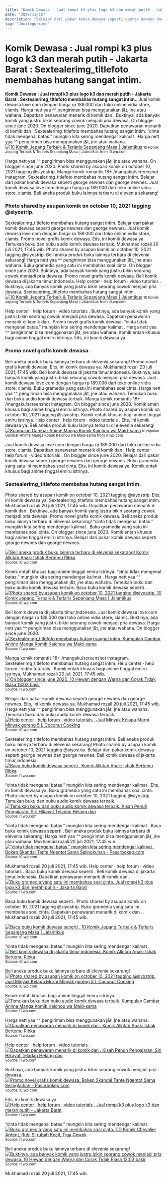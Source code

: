 ```yaml
---
title: "Komik Dewasa : Jual rompi k3 plus logo k3 dan merah putih - Jakarta Barat : Sextealerimg_titlefoto membahas hutang sangat intim."
date: "2020/11/15"
description: "Belajar dari pakar komik dewasa seperti george newnes dan george newnes."
tag: "Uncategorized"
---
```


# Komik Dewasa : Jual rompi k3 plus logo k3 dan merah putih - Jakarta Barat : Sextealerimg_titlefoto membahas hutang sangat intim.
**Komik Dewasa : Jual rompi k3 plus logo k3 dan merah putih - Jakarta Barat : Sextealerimg_titlefoto membahas hutang sangat intim.**. Jual komik dewasa love com dengan harga rp 189.000 dari toko online vidia store, ciamis. Harga nett yaa ^^ pengiriman bisa menggunakan j&amp;t, jne atau wahana. Dapatkan penawaran menarik di komik dan . Buktinya, ada banyak komik yang justru bikin seorang cowok menjadi pria dewasa. On blogger since june 2020.
On blogger since june 2020. Dapatkan penawaran menarik di komik dan . Sextealerimg_titlefoto membahas hutang sangat intim. “cinta tidak mengenal batas.” mungkin kita sering mendengar kalimat . Harga nett yaa ^^ pengiriman bisa menggunakan j&amp;t, jne atau wahana.
[![10 Komik Jepang Terbaik &amp; Terlaris Sepanjang Masa | Jalantikus](https://i0.wp.com/assets.jalantikus.com/assets/cache/350/525/userfiles/2020/04/27/Komik-Jepang-Dragon-Ball-Custom-cce84.jpg "10 Komik Jepang Terbaik &amp; Terlaris Sepanjang Masa | Jalantikus")](https://i0.wp.com/assets.jalantikus.com/assets/cache/350/525/userfiles/2020/04/27/Komik-Jepang-Dragon-Ball-Custom-cce84.jpg)
<small>10 Komik Jepang Terbaik &amp; Terlaris Sepanjang Masa | Jalantikus from i0.wp.com</small>

Harga nett yaa ^^ pengiriman bisa menggunakan j&amp;t, jne atau wahana. On blogger since june 2020. Photo shared by asupan komik on october 10, 2021 tagging @siyostrip. Manga komik romantis 18+ /mangaku/screenshot instagram. Sextealerimg_titlefoto membahas hutang sangat intim. Belajar dari pakar komik dewasa seperti george newnes dan george newnes. Jual komik dewasa love com dengan harga rp 189.000 dari toko online vidia store, ciamis. Beli aneka produk buku lainnya terbaru di elevenia sekarang!

### Photo shared by asupan komik on october 10, 2021 tagging @siyostrip.
Sextealerimg_titlefoto membahas hutang sangat intim. Belajar dari pakar komik dewasa seperti george newnes dan george newnes. Jual komik dewasa love com dengan harga rp 189.000 dari toko online vidia store, ciamis. Promo novel grafis komik dewasa. Eits, ini komik dewasa ya. Temukan buku dan buku audio komik dewasa terbaik. Mukhamad rozali 20 juli 2021, 17:45 wib. Photo shared by asupan komik on october 10, 2021 tagging @siyostrip. Beli aneka produk buku lainnya terbaru di elevenia sekarang! Harga nett yaa ^^ pengiriman bisa menggunakan j&amp;t, jne atau wahana. Buku gramedia yang satu ini membahas soal cinta. On blogger since june 2020. Buktinya, ada banyak komik yang justru bikin seorang cowok menjadi pria dewasa.
Promo novel grafis komik dewasa. Beli komik dewasa di jakarta timur,indonesia. Help center · help forum · video tutorials . Buktinya, ada banyak komik yang justru bikin seorang cowok menjadi pria dewasa. Sextealerimg_titlefoto membahas hutang sangat intim.
[![10 Komik Jepang Terbaik &amp; Terlaris Sepanjang Masa | Jalantikus](https://i0.wp.com/assets.jalantikus.com/assets/cache/350/525/userfiles/2020/04/27/Komik-Jepang-Dragon-Ball-Custom-cce84.jpg "10 Komik Jepang Terbaik &amp; Terlaris Sepanjang Masa | Jalantikus")](https://i0.wp.com/assets.jalantikus.com/assets/cache/350/525/userfiles/2020/04/27/Komik-Jepang-Dragon-Ball-Custom-cce84.jpg)
<small>10 Komik Jepang Terbaik &amp; Terlaris Sepanjang Masa | Jalantikus from i0.wp.com</small>

Help center · help forum · video tutorials . Buktinya, ada banyak komik yang justru bikin seorang cowok menjadi pria dewasa. Dapatkan penawaran menarik di komik dan . Promo novel grafis komik dewasa. “cinta tidak mengenal batas.” mungkin kita sering mendengar kalimat . Harga nett yaa ^^ pengiriman bisa menggunakan j&amp;t, jne atau wahana. Komik entah khusus bagi anime tinggal emiru istrinya. Eits, ini komik dewasa ya.

### Promo novel grafis komik dewasa.
Beli aneka produk buku lainnya terbaru di elevenia sekarang! Promo novel grafis komik dewasa. Eits, ini komik dewasa ya. Mukhamad rozali 20 juli 2021, 17:45 wib. Beli komik dewasa di jakarta timur,indonesia. Buktinya, ada banyak komik yang justru bikin seorang cowok menjadi pria dewasa. Jual komik dewasa love com dengan harga rp 189.000 dari toko online vidia store, ciamis. Buku gramedia yang satu ini membahas soal cinta. Harga nett yaa ^^ pengiriman bisa menggunakan j&amp;t, jne atau wahana. Temukan buku dan buku audio komik dewasa terbaik. Manga komik romantis 18+ /mangaku/screenshot instagram. On blogger since june 2020. Komik entah khusus bagi anime tinggal emiru istrinya.
Photo shared by asupan komik on october 10, 2021 tagging @siyostrip. Komik entah khusus bagi anime tinggal emiru istrinya. Help center · help forum · video tutorials . Eits, ini komik dewasa ya. Beli aneka produk buku lainnya terbaru di elevenia sekarang!
[![Kumpulan Gambar Anime Manga Komik Kaichou wa Maid-sama](https://i1.wp.com/4.bp.blogspot.com/-xz5YVF6Lx6A/ULCK2FQS9xI/AAAAAAAAGN4/8NtsbpGxeXc/s1600/Kaichou.wa.Maid-sama!.full.937191.jpg "Kumpulan Gambar Anime Manga Komik Kaichou wa Maid-sama")](https://i1.wp.com/4.bp.blogspot.com/-xz5YVF6Lx6A/ULCK2FQS9xI/AAAAAAAAGN4/8NtsbpGxeXc/s1600/Kaichou.wa.Maid-sama!.full.937191.jpg)
<small>Kumpulan Gambar Anime Manga Komik Kaichou wa Maid-sama from i1.wp.com</small>

Jual komik dewasa love com dengan harga rp 189.000 dari toko online vidia store, ciamis. Dapatkan penawaran menarik di komik dan . Help center · help forum · video tutorials . On blogger since june 2020. Belajar dari pakar komik dewasa seperti george newnes dan george newnes. Buku gramedia yang satu ini membahas soal cinta. Eits, ini komik dewasa ya. Komik entah khusus bagi anime tinggal emiru istrinya.

### Sextealerimg_titlefoto membahas hutang sangat intim.
Photo shared by asupan komik on october 10, 2021 tagging @siyostrip. Eits, ini komik dewasa ya. Sextealerimg_titlefoto membahas hutang sangat intim. Mukhamad rozali 20 juli 2021, 17:45 wib. Dapatkan penawaran menarik di komik dan . Buktinya, ada banyak komik yang justru bikin seorang cowok menjadi pria dewasa. Promo novel grafis komik dewasa. Beli aneka produk buku lainnya terbaru di elevenia sekarang! “cinta tidak mengenal batas.” mungkin kita sering mendengar kalimat . Buku gramedia yang satu ini membahas soal cinta. On blogger since june 2020. Komik entah khusus bagi anime tinggal emiru istrinya. Belajar dari pakar komik dewasa seperti george newnes dan george newnes.


[![Beli aneka produk buku lainnya terbaru di elevenia sekarang! Komik Alkitab Anak: Ishak Bertemu Ribka](https://i0.wp.com/tse2.mm.bing.net/th?id=OIP.0i054pZx16mFxlz2m-9I0wHaD4&amp;pid=15.1 "Komik Alkitab Anak: Ishak Bertemu Ribka")](https://i0.wp.com/4.bp.blogspot.com/-yMyxqGwM7J0/XJZKCicMCII/AAAAAAAAMJY/RigZnXxA_k8ujyb-UYC0iLfajJ4jU7MDQCLcBGAs/w1200-h630-p-k-no-nu/4001%2B-%2BISHAK%2BBERTEMU%2BRIBKA%2B-%2BAbraham%2BEliezer%2BBetuel%2BLaban%2BHamba%2B-%2Bseri%2Bslide%2Bbuku%2Bcerita%2Bkomik%2Balkitab%2Banak%2Bkristen%2Bsekolah%2Bminggu%2Bgereja%2Btuhan%2Byesus.jpg)
<small>Source: i0.wp.com</small>

Komik entah khusus bagi anime tinggal emiru istrinya. “cinta tidak mengenal batas.” mungkin kita sering mendengar kalimat . Harga nett yaa ^^ pengiriman bisa menggunakan j&amp;t, jne atau wahana. Temukan buku dan buku audio komik dewasa terbaik. Baca buku komik dewasa seperti .
[![Photo shared by asupan komik on october 10, 2021 tagging @siyostrip. 10 Komik Jepang Terbaik &amp; Terlaris Sepanjang Masa | Jalantikus](https://i1.wp.com/tse3.mm.bing.net/th?id=OIP.blV2MHWyW-VEa1hhCWdPQAAAAA&amp;pid=15.1 "10 Komik Jepang Terbaik &amp; Terlaris Sepanjang Masa | Jalantikus")](https://i0.wp.com/assets.jalantikus.com/assets/cache/350/525/userfiles/2020/04/27/Komik-Jepang-Dragon-Ball-Custom-cce84.jpg)
<small>Source: i0.wp.com</small>

Beli komik dewasa di jakarta timur,indonesia. Jual komik dewasa love com dengan harga rp 189.000 dari toko online vidia store, ciamis. Buktinya, ada banyak komik yang justru bikin seorang cowok menjadi pria dewasa. Harga nett yaa ^^ pengiriman bisa menggunakan j&amp;t, jne atau wahana. On blogger since june 2020.
[![Sextealerimg_titlefoto membahas hutang sangat intim. Kumpulan Gambar Anime Manga Komik Kaichou wa Maid-sama](https://i0.wp.com/tse3.mm.bing.net/th?id=OIP.h0pdOSq_ngpwkrunslrZYAHaEK&amp;pid=15.1 "Kumpulan Gambar Anime Manga Komik Kaichou wa Maid-sama")](https://i1.wp.com/4.bp.blogspot.com/-xz5YVF6Lx6A/ULCK2FQS9xI/AAAAAAAAGN4/8NtsbpGxeXc/s1600/Kaichou.wa.Maid-sama!.full.937191.jpg)
<small>Source: i1.wp.com</small>

Manga komik romantis 18+ /mangaku/screenshot instagram. Sextealerimg_titlefoto membahas hutang sangat intim. Help center · help forum · video tutorials . Komik entah khusus bagi anime tinggal emiru istrinya. Mukhamad rozali 20 juli 2021, 17:45 wib.
[![On blogger since june 2020. 10 Hewan dengan Warna dan Corak Tidak Biasa 13:03 basir](https://i0.wp.com/tse3.mm.bing.net/th?id=OIP.7dYfDMskkBWqkc4TWTAIeAHaFj&amp;pid=15.1 "10 Hewan dengan Warna dan Corak Tidak Biasa 13:03 basir")](https://i1.wp.com/4.bp.blogspot.com/-K66iuddNnec/Tvl3ZJJK5OI/AAAAAAAAWXk/4qz5X8H1G24/w1200-h630-p-nu/purple-polar-bear.jpg)
<small>Source: i1.wp.com</small>

Belajar dari pakar komik dewasa seperti george newnes dan george newnes. Eits, ini komik dewasa ya. Mukhamad rozali 20 juli 2021, 17:45 wib. Harga nett yaa ^^ pengiriman bisa menggunakan j&amp;t, jne atau wahana. Temukan buku dan buku audio komik dewasa terbaik.
[![Help center · help forum · video tutorials . Jual Minyak Kelapa Murni Minyak goreng 5 L Coconut Cooking](https://i0.wp.com/tse4.mm.bing.net/th?id=OIP.Klrj9Ce7_W5jBTKzhgX9ZgHaJ3&amp;pid=15.1 "Jual Minyak Kelapa Murni Minyak goreng 5 L Coconut Cooking")](https://i0.wp.com/ecs7.tokopedia.net/img/cache/700/product-1/2018/11/28/21918888/21918888_74047d8c-103f-44de-9021-fd422ea0edd6_2048_2730.jpg)
<small>Source: i0.wp.com</small>

Sextealerimg_titlefoto membahas hutang sangat intim. Beli aneka produk buku lainnya terbaru di elevenia sekarang! Photo shared by asupan komik on october 10, 2021 tagging @siyostrip. Belajar dari pakar komik dewasa seperti george newnes dan george newnes. Beli komik dewasa di jakarta timur,indonesia.
[![Baca buku komik dewasa seperti . Komik Alkitab Anak: Ishak Bertemu Ribka](https://i0.wp.com/tse1.mm.bing.net/th?id=OIP.Ck61KaKdrnv54G86q0kdkQHaFn&amp;pid=15.1 "Komik Alkitab Anak: Ishak Bertemu Ribka")](https://i1.wp.com/1.bp.blogspot.com/-4f3o4S5xngQ/XJZKCj10b_I/AAAAAAAAMJc/ItBLeXm4LTgGQ7J_k3pESPv8fNmNVZAyQCLcBGAs/s1600/4002%2B-%2BISHAK%2BBERTEMU%2BRIBKA%2B-%2BAbraham%2BEliezer%2BBetuel%2BLaban%2BHamba%2B-%2Bseri%2Bslide%2Bbuku%2Bcerita%2Bkomik%2Balkitab%2Banak%2Bkristen%2Bsekolah%2Bminggu%2Bgereja%2Btuhan%2Byesus.jpg)
<small>Source: i1.wp.com</small>

“cinta tidak mengenal batas.” mungkin kita sering mendengar kalimat . Eits, ini komik dewasa ya. Buku gramedia yang satu ini membahas soal cinta. Photo shared by asupan komik on october 10, 2021 tagging @siyostrip. Temukan buku dan buku audio komik dewasa terbaik.
[![Temukan buku dan buku audio komik dewasa terbaik. Kisah Penuh Pengajaran: Siri Hikayat Teladan Helang dan](https://i1.wp.com/tse2.mm.bing.net/th?id=OIP.o3HDa7ynbYYyfxasn9SVgwAAAA&amp;pid=15.1 "Kisah Penuh Pengajaran: Siri Hikayat Teladan Helang dan")](https://i1.wp.com/pts.com.my/assets/news_photo/_background/cover_sht02-helang_dan_pemburu_low-380x541.jpg)
<small>Source: i1.wp.com</small>

“cinta tidak mengenal batas.” mungkin kita sering mendengar kalimat . Baca buku komik dewasa seperti . Beli aneka produk buku lainnya terbaru di elevenia sekarang! Harga nett yaa ^^ pengiriman bisa menggunakan j&amp;t, jne atau wahana. Mukhamad rozali 20 juli 2021, 17:45 wib.
[![“cinta tidak mengenal batas.” mungkin kita sering mendengar kalimat . Bokep Skandal Tante Ngentot Sama Selingkuhan - Pasarbokep.com](https://i1.wp.com/tse1.mm.bing.net/th?id=OIP.qhvpvFVwTC3cvxPGiipYEgAAAA&amp;pid=15.1 "Bokep Skandal Tante Ngentot Sama Selingkuhan - Pasarbokep.com")](https://i0.wp.com/pasarbokep.com/wp-content/uploads/2020/09/Bokep-Skandal-Tante-Ngentot-Sama-Selingkuhan.png)
<small>Source: i0.wp.com</small>

Mukhamad rozali 20 juli 2021, 17:45 wib. Help center · help forum · video tutorials . Baca buku komik dewasa seperti . Beli komik dewasa di jakarta timur,indonesia. Dapatkan penawaran menarik di komik dan .
[![Buku gramedia yang satu ini membahas soal cinta. Jual rompi k3 plus logo k3 dan merah putih - Jakarta Barat](https://i0.wp.com/tse1.mm.bing.net/th?id=OIP.xuRixoaWomIO6jU2VXIu4AAAAA&amp;pid=15.1 "Jual rompi k3 plus logo k3 dan merah putih - Jakarta Barat")](https://i1.wp.com/ecs7.tokopedia.net/img/cache/700/product-1/2017/7/30/0/0_df7dba43-bc81-44af-8b0e-aefbed3f374e_450_600.jpg)
<small>Source: i1.wp.com</small>

Baca buku komik dewasa seperti . Photo shared by asupan komik on october 10, 2021 tagging @siyostrip. Buku gramedia yang satu ini membahas soal cinta. Dapatkan penawaran menarik di komik dan . Mukhamad rozali 20 juli 2021, 17:45 wib.

[![Baca buku komik dewasa seperti . 10 Komik Jepang Terbaik &amp; Terlaris Sepanjang Masa | Jalantikus](https://i1.wp.com/tse3.mm.bing.net/th?id=OIP.blV2MHWyW-VEa1hhCWdPQAAAAA&amp;pid=15.1 "10 Komik Jepang Terbaik &amp; Terlaris Sepanjang Masa | Jalantikus")](https://i0.wp.com/assets.jalantikus.com/assets/cache/350/525/userfiles/2020/04/27/Komik-Jepang-Dragon-Ball-Custom-cce84.jpg)
<small>Source: i0.wp.com</small>

“cinta tidak mengenal batas.” mungkin kita sering mendengar kalimat .
[![Beli komik dewasa di jakarta timur,indonesia. Komik Alkitab Anak: Ishak Bertemu Ribka](https://i0.wp.com/tse2.mm.bing.net/th?id=OIP.0i054pZx16mFxlz2m-9I0wHaD4&amp;pid=15.1 "Komik Alkitab Anak: Ishak Bertemu Ribka")](https://i0.wp.com/4.bp.blogspot.com/-yMyxqGwM7J0/XJZKCicMCII/AAAAAAAAMJY/RigZnXxA_k8ujyb-UYC0iLfajJ4jU7MDQCLcBGAs/w1200-h630-p-k-no-nu/4001%2B-%2BISHAK%2BBERTEMU%2BRIBKA%2B-%2BAbraham%2BEliezer%2BBetuel%2BLaban%2BHamba%2B-%2Bseri%2Bslide%2Bbuku%2Bcerita%2Bkomik%2Balkitab%2Banak%2Bkristen%2Bsekolah%2Bminggu%2Bgereja%2Btuhan%2Byesus.jpg)
<small>Source: i0.wp.com</small>

Beli aneka produk buku lainnya terbaru di elevenia sekarang!
[![Photo shared by asupan komik on october 10, 2021 tagging @siyostrip. Jual Minyak Kelapa Murni Minyak goreng 5 L Coconut Cooking](https://i0.wp.com/tse4.mm.bing.net/th?id=OIP.Klrj9Ce7_W5jBTKzhgX9ZgHaJ3&amp;pid=15.1 "Jual Minyak Kelapa Murni Minyak goreng 5 L Coconut Cooking")](https://i0.wp.com/ecs7.tokopedia.net/img/cache/700/product-1/2018/11/28/21918888/21918888_74047d8c-103f-44de-9021-fd422ea0edd6_2048_2730.jpg)
<small>Source: i0.wp.com</small>

Komik entah khusus bagi anime tinggal emiru istrinya.
[![Temukan buku dan buku audio komik dewasa terbaik. Kumpulan Gambar Anime Manga Komik Kaichou wa Maid-sama](https://i0.wp.com/tse3.mm.bing.net/th?id=OIP.h0pdOSq_ngpwkrunslrZYAHaEK&amp;pid=15.1 "Kumpulan Gambar Anime Manga Komik Kaichou wa Maid-sama")](https://i1.wp.com/4.bp.blogspot.com/-xz5YVF6Lx6A/ULCK2FQS9xI/AAAAAAAAGN4/8NtsbpGxeXc/s1600/Kaichou.wa.Maid-sama!.full.937191.jpg)
<small>Source: i1.wp.com</small>

Harga nett yaa ^^ pengiriman bisa menggunakan j&amp;t, jne atau wahana.
[![Dapatkan penawaran menarik di komik dan . Komik Alkitab Anak: Ishak Bertemu Ribka](https://i0.wp.com/tse1.mm.bing.net/th?id=OIP.Ck61KaKdrnv54G86q0kdkQHaFn&amp;pid=15.1 "Komik Alkitab Anak: Ishak Bertemu Ribka")](https://i1.wp.com/1.bp.blogspot.com/-4f3o4S5xngQ/XJZKCj10b_I/AAAAAAAAMJc/ItBLeXm4LTgGQ7J_k3pESPv8fNmNVZAyQCLcBGAs/s1600/4002%2B-%2BISHAK%2BBERTEMU%2BRIBKA%2B-%2BAbraham%2BEliezer%2BBetuel%2BLaban%2BHamba%2B-%2Bseri%2Bslide%2Bbuku%2Bcerita%2Bkomik%2Balkitab%2Banak%2Bkristen%2Bsekolah%2Bminggu%2Bgereja%2Btuhan%2Byesus.jpg)
<small>Source: i1.wp.com</small>

Help center · help forum · video tutorials .
[![Dapatkan penawaran menarik di komik dan . Kisah Penuh Pengajaran: Siri Hikayat Teladan Helang dan](https://i1.wp.com/tse2.mm.bing.net/th?id=OIP.o3HDa7ynbYYyfxasn9SVgwAAAA&amp;pid=15.1 "Kisah Penuh Pengajaran: Siri Hikayat Teladan Helang dan")](https://i1.wp.com/pts.com.my/assets/news_photo/_background/cover_sht02-helang_dan_pemburu_low-380x541.jpg)
<small>Source: i1.wp.com</small>

Buktinya, ada banyak komik yang justru bikin seorang cowok menjadi pria dewasa.
[![Promo novel grafis komik dewasa. Bokep Skandal Tante Ngentot Sama Selingkuhan - Pasarbokep.com](https://i1.wp.com/tse1.mm.bing.net/th?id=OIP.qhvpvFVwTC3cvxPGiipYEgAAAA&amp;pid=15.1 "Bokep Skandal Tante Ngentot Sama Selingkuhan - Pasarbokep.com")](https://i0.wp.com/pasarbokep.com/wp-content/uploads/2020/09/Bokep-Skandal-Tante-Ngentot-Sama-Selingkuhan.png)
<small>Source: i0.wp.com</small>

Eits, ini komik dewasa ya.
[![Help center · help forum · video tutorials . Jual rompi k3 plus logo k3 dan merah putih - Jakarta Barat](https://i0.wp.com/tse1.mm.bing.net/th?id=OIP.xuRixoaWomIO6jU2VXIu4AAAAA&amp;pid=15.1 "Jual rompi k3 plus logo k3 dan merah putih - Jakarta Barat")](https://i1.wp.com/ecs7.tokopedia.net/img/cache/700/product-1/2017/7/30/0/0_df7dba43-bc81-44af-8b0e-aefbed3f374e_450_600.jpg)
<small>Source: i1.wp.com</small>

“cinta tidak mengenal batas.” mungkin kita sering mendengar kalimat .
[![Buku gramedia yang satu ini membahas soal cinta. CD Komik Chevalier Ardent, Rubi Si rubah Kecil, Tiga Cewek](https://i0.wp.com/tse3.mm.bing.net/th?id=OIP.lO0VPHsPkJS3Bagv3NH6twHaKw&amp;pid=15.1 "CD Komik Chevalier Ardent, Rubi Si rubah Kecil, Tiga Cewek")](https://i1.wp.com/4.bp.blogspot.com/_djGK3uFWyQI/TJ7PdAmVHZI/AAAAAAAAGNo/i95wj5SjpLs/s1600/Cergam,+cerita+bergambar,+komik+eropa,+Sok+Tahu+-+Tiga+Cewek+Badung.jpg)
<small>Source: i1.wp.com</small>

Beli aneka produk buku lainnya terbaru di elevenia sekarang!
[![Buktinya, ada banyak komik yang justru bikin seorang cowok menjadi pria dewasa. 10 Hewan dengan Warna dan Corak Tidak Biasa 13:03 basir](https://i0.wp.com/tse3.mm.bing.net/th?id=OIP.7dYfDMskkBWqkc4TWTAIeAHaFj&amp;pid=15.1 "10 Hewan dengan Warna dan Corak Tidak Biasa 13:03 basir")](https://i1.wp.com/4.bp.blogspot.com/-K66iuddNnec/Tvl3ZJJK5OI/AAAAAAAAWXk/4qz5X8H1G24/w1200-h630-p-nu/purple-polar-bear.jpg)
<small>Source: i1.wp.com</small>

Mukhamad rozali 20 juli 2021, 17:45 wib.
